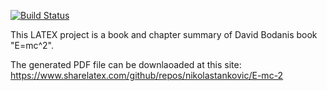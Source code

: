 [![Build Status](https://travis-ci.org/nikolastankovic/E-mc-2.svg?branch=master)](https://travis-ci.org/nikolastankovic/E-mc-2)

This LATEX project is a book and chapter summary of David Bodanis book "E=mc^2".

The generated PDF file can be downlaoaded at this site: https://www.sharelatex.com/github/repos/nikolastankovic/E-mc-2
